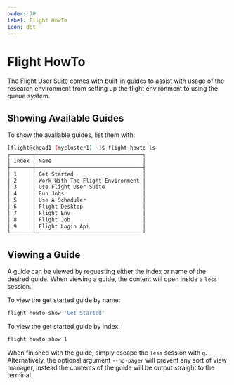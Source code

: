 ```yaml
---
order: 70
label: Flight HowTo
icon: dot
---
```


# Flight HowTo

The Flight User Suite comes with built-in guides to assist with usage of the research environment from setting up the flight environment to using the queue system.

## Showing Available Guides

To show the available guides, list them with:
```bash 
[flight@chead1 (mycluster1) ~]$ flight howto ls
┌───────┬──────────────────────────────────┐
│ Index │ Name                             │
├───────┼──────────────────────────────────┤
│ 1     │ Get Started                      │
│ 2     │ Work With The Flight Environment │
│ 3     │ Use Flight User Suite            │
│ 4     │ Run Jobs                         │
│ 5     │ Use A Scheduler                  │
│ 6     │ Flight Desktop                   │
│ 7     │ Flight Env                       │
│ 8     │ Flight Job                       │
│ 9     │ Flight Login Api                 │
└───────┴──────────────────────────────────┘
```

## Viewing a Guide

A guide can be viewed by requesting either the index or name of the desired guide. When viewing a guide, the content will open inside a ``less`` session. 

To view the get started guide by name:

```bash
flight howto show 'Get Started'
```

To view the get started guide by index:

```bash
flight howto show 1
```

When finished with the guide, simply escape the `less` session with `q`. Alternatively, the optional argument `--no-pager` will prevent any sort of view manager, instead the contents of the guide will be output straight to the terminal.

